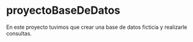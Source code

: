 # proyectoBaseDeDatos
En este proyecto tuvimos que crear una base de datos ficticia y realizarle consultas.
